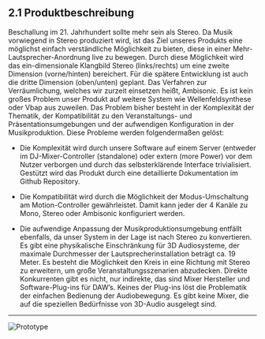 ## 2.1 Produktbeschreibung

Beschallung im 21. Jahrhundert sollte mehr sein als Stereo. Da Musik vorwiegend in Stereo
produziert wird, ist das Ziel unseres Produkts eine möglichst einfach verständliche Möglichkeit zu
bieten, diese in einer Mehr-Lautsprecher-Anordnung live zu bewegen.
Durch diese Möglichkeit wird das ein-dimensionale Klangbild Stereo (links/rechts) um eine zweite
Dimension (vorne/hinten) bereichert. Für die spätere Entwicklung ist auch die dritte Dimension
(oben/unten) geplant. Das Verfahren zur Verräumlichung, welches wir zurzeit einsetzen heißt,
Ambisonic. Es ist kein großes Problem unser Produkt auf weitere System wie Wellenfeldsynthese
oder Vbap aus zuweilen.
Das Problem bisher besteht in der Komplexität der Thematik, der Kompatibilität zu den
Veranstaltungs- und Präsentationsumgebungen und der aufwendigen Konfiguration in der
Musikproduktion. Diese Probleme werden folgendermaßen gelöst:

- Die Komplexität wird durch unsere Software auf einem Server (entweder im DJ-Mixer-Controller
  (standalone) oder extern (more Power) vor dem Nutzer verborgen und durch das selbsterklärende
  Interface trivialisiert. Gestützt wird das Produkt durch eine detaillierte Dokumentation im Github
  Repository.

- Die Kompatibilität wird durch die Möglichkeit der Modus-Umschaltung am Motion-Controller
  gewährleistet. Damit kann jeder der 4 Kanäle zu Mono, Stereo oder Ambisonic konfiguriert werden.

- Die aufwendige Anpassung der Musikproduktionsumgebung entfällt ebenfalls, da unser System in
  der Lage ist nach Stereo zu konvertieren.
  Es gibt eine physikalische Einschränkung für 3D Audiosysteme, der maximale Durchmesser der
  Lautsprecherinstallation beträgt ca. 19 Meter. Es besteht die Möglichkeit den Kreis in eine
  Richtung mit Stereo zu erweitern, um große Veranstaltungsszenarien abzudecken.
  Direkte Konkurrenten gibt es nicht, nur indirekte, das sind Mixer Hersteller und Software-Plug-ins
  für DAW’s. Keines der Plug-ins löst die Problematik der einfachen Bedienung der Audiobewegung.
  Es gibt keine Mixer, die auf die speziellen Bedürfnisse von 3D-Audio ausgelegt sind.

---

![Prototype](2_Produkt/pix/protoLastState.jpg)
